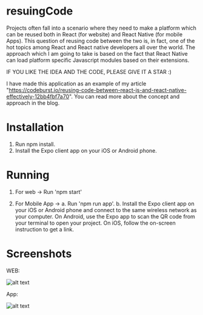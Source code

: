 # resuingCode
Projects often fall into a scenario where they need to make a platform which can be reused both in React (for website) and React Native (for mobile Apps). This question of reusing code between the two is, in fact, one of the hot topics among React and React native developers all over the world. The approach which I am going to take is based on the fact that React Native can load platform specific Javascript modules based on their extensions.

IF YOU LIKE THE IDEA AND THE CODE, PLEASE GIVE IT A STAR :) 

I have made this application as an example of my article "https://codeburst.io/reusing-code-between-react-js-and-react-native-effectively-12bb4fbf7a70". You can read more about the concept and approach in the blog.

# Installation
1. Run npm install.
2. Install the Expo client app on your iOS or Android phone.

# Running

1. For web -> Run 'npm start'

2. For Mobile App ->
  a. Run 'npm run app'.
  b. Install the Expo client app on your iOS or Android phone and connect to the same wireless network as your computer. On        Android, use the Expo app to scan the QR code from your terminal to open your project. On iOS, follow the on-screen            instruction to get a link.

# Screenshots
WEB:

![alt text](https://cdn-images-1.medium.com/max/2400/1*qN1Q37gppDjJtIjlWjtv7w.jpeg)

App:

![alt text](https://cdn-images-1.medium.com/max/1600/1*2BvJo6PTnY3i_VwHj_YYaw.jpeg)
